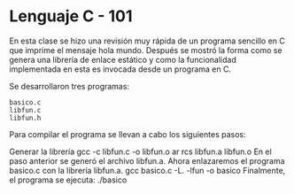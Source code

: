 # Lenguaje C - 101
En esta clase se hizo una revisión muy rápida de un programa sencillo en C que imprime el mensaje hola mundo. Después se mostró la forma como se genera una librería de enlace estático y como la funcionalidad implementada en esta es invocada desde un programa en C.

Se desarrollaron tres programas:

	basico.c
	libfun.c
	libfun.h
	
Para compilar el programa se llevan a cabo los siguientes pasos:

 Generar la librería
	gcc -c libfun.c -o libfun.o
	ar rcs libfun.a libfun.o
En el paso anterior se generó el archivo libfun.a. Ahora enlazaremos el programa basico.c con la librería libfun.a.
	gcc basico.c -L. -lfun -o basico
Finalmente, el programa se ejecuta:
	./basico
